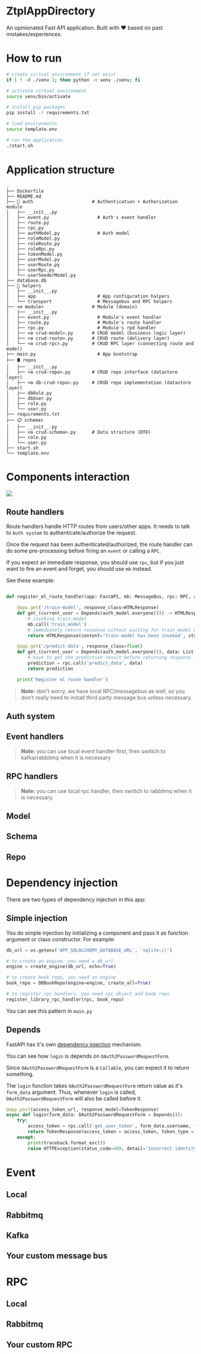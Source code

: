 # ZtplAppDirectory

An opinionated Fast API application. Built with ❤️ based on past mistakes/experiences.

# How to run

```bash
# create virtual environment if not exist
if [ ! -d ./venv ]; then python -m venv ./venv; fi

# activate virtual environment
source venv/bin/activate

# install pip packages
pip install -r requirements.txt

# load environments
source template.env

# run the application
./start.sh
```

# Application structure

```
.
├── Dockerfile
├── README.md
├── 🔑 auth                      # Authentication + Authorization module
│   ├── __init__.py
│   ├── event.py                  # Auth's event handler
│   ├── route.py
│   ├── rpc.py
│   ├── authModel.py              # Auth model
│   ├── roleModel.py
│   ├── roleRoute.py
│   ├── roleRpc.py
│   ├── tokenModel.py
│   ├── userModel.py
│   ├── userRoute.py
│   ├── userRpc.py
│   └── userSeederModel.py
├── database.db
├── 🧰 helpers
│   ├── __init__.py
│   ├── app                       # App configuration halpers
│   └── transport                 # Messagebus and RPC helpers
├── <⚙️ module>                  # Module (domain)
│   ├── __init__.py
│   ├── event.py                  # Module's event handler
│   ├── route.py                  # Module's route handler
│   ├── rpc.py                    # Module's rpd handler
│   ├── <⚙️ crud-model>.py       # CRUD model (business logic layer)
│   ├── <⚙️ crud-route>.py       # CRUD route (delivery layer)
│   └── <⚙️ crud-rpc>.py         # CRUD RPC layer (connecting route and model)
├── main.py                       # App bootstrap
├── 🛢️ repos
│   ├── __init__.py
│   ├── <⚙️ crud-repo>.py        # CRUD repo interface (datastore layer)
│   ├── <⚙️ db-crud-repo>.py     # CRUD repo implementation (datastore layer)
│   ├── dbRole.py
│   ├── dbUser.py
│   ├── role.py
│   └── user.py
├── requirements.txt
├── 📋 schemas
│   ├── __init__.py
│   ├── <⚙️ crud-schema>.py      # Data structure (DTO)
│   ├── role.py
│   └── user.py
├── start.sh
└── template.env
```

# Components interaction

![](images/components-interaction.png)

## Route handlers

Route handlers handle HTTP routes from users/other apps. It needs to talk to `Auth system` to authenticate/authorize the request.

Once the request has been authenticated/authorized, the route handler can do some pre-processing before firing an `event` or calling a `RPC`.

If you expect an immediate response, you should use `rpc`, but if you just want to fire an event and forget, you should use `mb` instead.

See these example:

```python

def register_ml_route_handler(app: FastAPI, mb: MessageBus, rpc: RPC, auth_model: AuthModel):

    @app.get('/train-model', response_class=HTMLResponse)
    def get_(current_user = Depends(auth_model.everyone())) -> HTMLResponse:
        # invoking train_model
        mb.call('train_model')
        # immediately return response without waiting for train_model event to be processed.
        return HTMLResponse(content='train model has been invoked', status_code=200)

    @app.get('/predict-data', response_class=float)
    def get_(current_user = Depends(auth_model.everyone()), data: List[float]) -> HTMLResponse:
        # have to get the prediction result before returning response.
        prediction = rpc.call('predict_data', data)
        return prediction

    print('Register ml route handler')
```

> __Note:__ don't worry, we have local RPC/messagebus as well, so you don't really need to install third party message bus unless necessary.

## Auth system
## Event handlers

> __Note:__ you can use local event handler first, then swittch to kafka/rabbitmq when it is necessary

## RPC handlers

> __Note:__ you can use local rpc handler, then swittch to rabbitmq when it is necessary.

## Model
## Schema
## Repo

# Dependency injection

There are two types of dependency injection in this app:

## Simple injection

You do simple injection by initializing a component and pass it as function argument or class constructor.
For example:

```python
db_url = os.getenv('APP_SQLALCHEMY_DATABASE_URL', 'sqlite://')

# to create an engine, you need a db_url
engine = create_engine(db_url, echo=True)

# to create book repo, you need an engine
book_repo = DBBookRepo(engine=engine, create_all=True)

# to register rpc handlers, you need rpc object and book repo
register_library_rpc_handler(rpc, book_repo)
```

You can see this pattern in `main.py`

## Depends

FastAPI has it's own [dependency injection](https://fastapi.tiangolo.com/tutorial/dependencies/) mechanism.

You can see how `login` is depends on `OAuth2PasswordRequestForm`.

Since `OAuth2PasswordRequestForm` is a `Callable`, you can expect it to return something.

The `login` function takes `OAuth2PasswordRequestForm` return value as it's `form_data` argument. Thus, whenever `login` is called, `OAuth2PasswordRequestForm` will also be called before it.

```python
@app.post(access_token_url, response_model=TokenResponse)
async def login(form_data: OAuth2PasswordRequestForm = Depends()):
    try:
        access_token = rpc.call('get_user_token', form_data.username, form_data.password)
        return TokenResponse(access_token = access_token, token_type = 'bearer')
    except:
        print(traceback.format_exc()) 
        raise HTTPException(status_code=400, detail='Incorrect identity or password')
```

# Event

## Local

## Rabbitmq

## Kafka

## Your custom message bus

# RPC

## Local

## Rabbitmq

## Your custom RPC